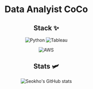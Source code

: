 <!--
**LSH0414/LSH0414** is a ✨ _special_ ✨ repository because its `README.md` (this file) appears on your GitHub profile.

Here are some ideas to get you started:

- 🔭 I’m currently working on ...
- 🌱 I’m currently learning ...
- 👯 I’m looking to collaborate on ...
- 🤔 I’m looking for help with ...
- 💬 Ask me about ...
- 📫 How to reach me: ...
- 😄 Pronouns: ...
- ⚡ Fun fact: ...
-->

<div align="center">

# Data Analyist CoCo

## **Stack** ✨

![Python](https://img.shields.io/badge/python-3670A0?style=for-the-badge&logo=python&logoColor=ffdd54&style=plastic)
![Tableau](https://img.shields.io/badge/Tableau-3670A0?style=for-the-badge&logo=tableau&logoColor=ffdd54&style=plastic)

![AWS](https://img.shields.io/badge/AWS-%23FF9900.svg?style=for-the-badge&logo=amazon-aws&logoColor=white&style=plastic)


## **Stats** 🛩️

![Seokho's GitHub stats](https://github-readme-stats.vercel.app/api?username=LSH0414&show_icons=true&theme=vision-friendly-dark)

